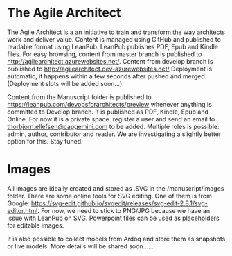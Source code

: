 # The Agile Architect
The Agile Architect is a an initiative to train and transform the way architects work and deliver value.
Content is managed using GitHub and published to readable format using LeanPub. LeanPub publishes PDF, Epub and Kindle files.
For easy browsing, content from master branch is published to http://agilearchitect.azurewebsites.net/. Content from develop branch is published to http://agilearchitect.dev-azurewebsites.net/ Deployment is automatic, it happens within a few seconds after pushed and merged. (Deployment slots will be added soon...)

Content from the Manuscript folder is published to https://leanpub.com/devopsforarchitects/preview whenever anything is committed to Develop branch. It is published as PDF, Kindle, Epub and Online. For now it is a private space. register a user and send an email to thorbjorn.ellefsen@capgemini.com to be added. Multiple roles is possible: admin, author, contributor and reader. We are investigating a slightly better option for this. Stay tuned.


# Images  
All images are ideally created and stored as .SVG in the /manuscript/images folder. There are some online tools for SVG editing. One of them is from Google: https://svg-edit.github.io/svgedit/releases/svg-edit-2.8.1/svg-editor.html. For now, we need to stick to PNG/JPG because we have an issue with LeanPub on SVG. Powerpoint files can be used as placeholders for editable images.

It is also possible to collect models from Ardoq and store them as snapshots or live models. More details will be shared soon......
